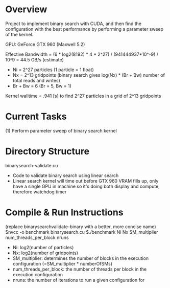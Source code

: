 # Overview
Project to implement binary search with CUDA, and then find the configuration with the best performance by performing a parameter sweep of the kernel. 

GPU: GeForce GTX 960 (Maxwell 5.2)

Effective Bandwidth = (6 * log2(8192) * 4 * 2^27) / (941444937*10^-9) / 10^9 = 44.5 GB/s (estimate)
- Ni = 2^27 particles (1 particle = 1 float)
- Nx = 2^13 gridpoints (binary search gives log(Nx) * (Br + Bw) number of total reads and writes)
- Br + Bw = 6 (Br = 5, Bw = 1)

Kernel walltime = .941 [s] to find 2^27 particles in a grid of 2^13 gridpoints

# Current Tasks
(1) Perform parameter sweep of binary search kernel

# Directory Structure
binarysearch-validate.cu
- Code to validate binary search using linear search
- Linear search kernel will time out before GTX 960 VRAM fills up, only have a single GPU in machine so it's doing both display and compute, therefore watchdog timer

# Compile & Run Instructions
(replace binarysearchvalidate-binary with a better, more concise name)
$nvcc -o benchmark binarysearch.cu
$./benchmark Ni Nx SM_multiplier num_threads_per_block nruns
- Ni: log2(number of particles)
- Nx: log2(number of gridpoints)
- SM_multiplier: determines the number of blocks in the execution configuration (=SM_multiplier * numberOfSMs)
- num_threads_per_block: the number of threads per block in the execution configuration
- nruns: the number of iterations to run a given configuration for
